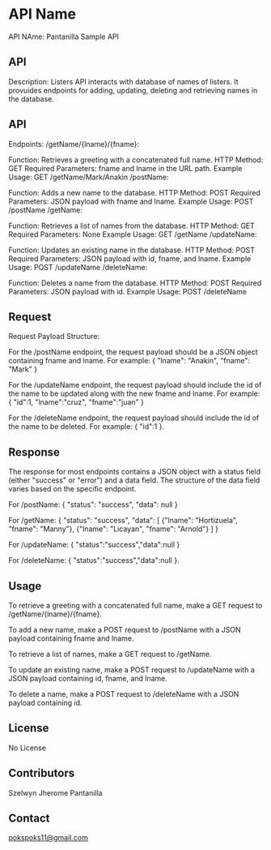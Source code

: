# API Name

API NAme: Pantanilla Sample API


 
## API
Description: Listers API interacts with database of names of listers. It provuides endpoints for adding, updating, deleting and retrieving names in the database.


## API
Endpoints: /getName/{lname}/{fname}:

Function: Retrieves a greeting with a concatenated full name. HTTP Method: GET Required Parameters: fname and lname in the URL path. Example Usage: GET /getName/Mark/Anakin /postName:

Function: Adds a new name to the database. HTTP Method: POST Required Parameters: JSON payload with fname and lname. Example Usage: POST /postName /getName:

Function: Retrieves a list of names from the database. HTTP Method: GET Required Parameters: None Example Usage: GET /getName /updateName:

Function: Updates an existing name in the database. HTTP Method: POST Required Parameters: JSON payload with id, fname, and lname. Example Usage: POST /updateName /deleteName:

Function: Deletes a name from the database. HTTP Method: POST Required Parameters: JSON payload with id. Example Usage: POST /deleteName


## Request
Request Payload Structure:

For the /postName endpoint, the request payload should be a JSON object containing fname and lname. For example: { "lname": "Anakin", "fname": "Mark" }

For the /updateName endpoint, the request payload should include the id of the name to be updated along with the new fname and lname. For example: { "id":1, "lname":"cruz", "fname":"juan" }

For the /deleteName endpoint, the request payload should include the id of the name to be deleted. For example: { "id":1 }.


## Response
The response for most endpoints contains a JSON object with a status field (either "success" or "error") and a data field. The structure of the data field varies based on the specific endpoint.

For /postName: { "status": "success", "data": null }

For /getName: { "status": "success", "data": [ {"lname": "Hortizuela", "fname": "Manny"}, {"lname": "Licayan", "fname": "Arnold"} ] }

For /updateName: { "status":"success","data":null }

For /deleteName: { "status":"success","data":null }.


## Usage
To retrieve a greeting with a concatenated full name, make a GET request to /getName/{lname}/{fname}.

To add a new name, make a POST request to /postName with a JSON payload containing fname and lname.

To retrieve a list of names, make a GET request to /getName.

To update an existing name, make a POST request to /updateName with a JSON payload containing id, fname, and lname.

To delete a name, make a POST request to /deleteName with a JSON payload containing id.


## License
No License


## Contributors
Szelwyn Jherome Pantanilla


## Contact
pokspoks11@gmail.com
